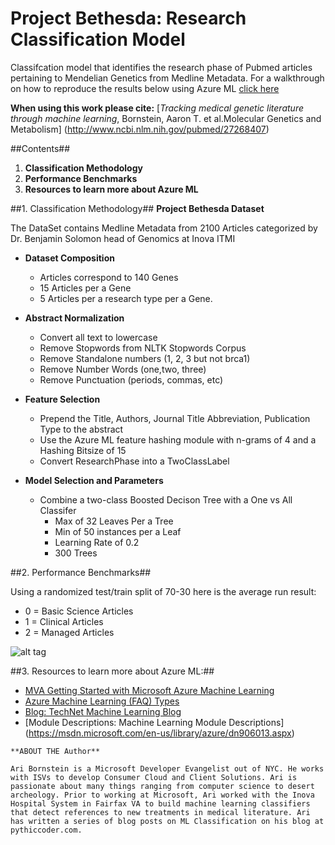 # Project Bethesda: Research Classification Model

Classifcation model that identifies the research phase of Pubmed articles pertaining to Mendelian Genetics from Medline Metadata. For a walkthrough on how to reproduce the results below using Azure ML [click here](https://github.com/ProjectBethesda/ProjectBethesda-ResearchClassificationModel/blob/master/Methods.md)

**When using this work please cite:**
     [*Tracking medical genetic literature through machine learning*, Bornstein, Aaron T. et al.Molecular Genetics and Metabolism] (http://www.ncbi.nlm.nih.gov/pubmed/27268407)

##Contents##
  1. **Classification Methodology**
  2. **Performance Benchmarks**
  3. **Resources to learn more about Azure ML** 

##1. Classification Methodology##
**Project Bethesda Dataset**
   
The DataSet contains Medline Metadata from 2100 Articles categorized  by Dr. Benjamin Solomon head of Genomics at Inova ITMI
   - **Dataset Composition** 
      - Articles correspond to 140 Genes
      - 15 Articles per a Gene 
      - 5 Articles per a research type per a Gene.
      
- **Abstract Normalization**
   - Convert all text to lowercase 
   - Remove Stopwords from NLTK Stopwords Corpus
   - Remove Standalone numbers (1, 2, 3 but not brca1)
   - Remove Number Words (one,two, three)
   - Remove Punctuation (periods, commas, etc)

- **Feature Selection**
  - Prepend the Title, Authors,  Journal Title Abbreviation, Publication Type to the abstract
  - Use the Azure ML feature hashing module with n-grams of 4 and a Hashing Bitsize of 15
  - Convert ResearchPhase into a TwoClassLabel

- **Model Selection and Parameters**
  - Combine a two-class Boosted Decison Tree with a One vs All Classifer
    - Max of 32 Leaves Per a Tree
    - Min of 50 instances per a Leaf
    - Learning Rate of 0.2
    - 300 Trees

##2. Performance Benchmarks##

Using a randomized test/train split of 70-30 here is the average run result:

 - 0 = Basic Science Articles
 - 1 = Clinical Articles 
 - 2 = Managed Articles

![alt tag](/media/ProjectBethesdaML%20Results.png)

##3. Resources to learn more about Azure ML:##

* [MVA Getting Started with Microsoft Azure Machine Learning](https://www.microsoftvirtualacademy.com/en-us/training-courses/getting-started-with-microsoft-azure-machine-learning-8425)
*	[Azure Machine Learning (FAQ) Types](https://azure.microsoft.com/en-us/documentation/articles/machine-learning-faq/)
* [Blog: TechNet Machine Learning Blog](http://blogs.technet.com/b/machinelearning/)
* [Module Descriptions: Machine Learning Module Descriptions] (https://msdn.microsoft.com/en-us/library/azure/dn906013.aspx)

```
**ABOUT THE Author**

Ari Bornstein is a Microsoft Developer Evangelist out of NYC. He works with ISVs to develop Consumer Cloud and Client Solutions. Ari is passionate about many things ranging from computer science to desert archeology. Prior to working at Microsoft, Ari worked with the Inova Hospital System in Fairfax VA to build machine learning classifiers that detect references to new treatments in medical literature. Ari has written a series of blog posts on ML Classification on his blog at pythiccoder.com. 

``` 
